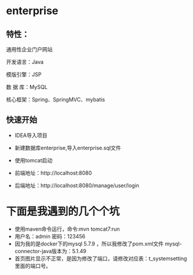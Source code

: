 # enterprise
## 特性：

通用性企业门户网站

开发语言：Java

模版引擎：JSP

数 据 库：MySQL

核心框架：Spring、SpringMVC、mybatis

## 快速开始

* IDEA导入项目

* 新建数据库enterprise,导入enterprise.sql文件

* 使用tomcat启动

* 前端地址：http://localhost:8080

* 后端地址：http://localhost:8080/manage/user/login



# 下面是我遇到的几个个坑
* 使用maven命令运行，命令:mvn tomcat7:run
* 用户名：admin  密码：123456
* 因为我的是docker下的mysql 5.7.9 ，所以我修改了pom.xml文件 mysql-connector-java版本为：5.1.49
* 首页图片显示不正常，是因为修改了端口，请修改对应表：t_systemsetting里面的端口号。
